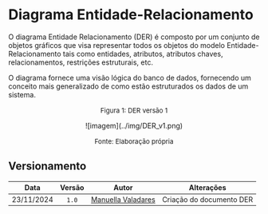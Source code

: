 


# Diagrama Entidade-Relacionamento


O diagrama Entidade Relacionamento (DER) é composto por um conjunto de objetos gráficos que visa representar todos os objetos do modelo Entidade-Relacionamento tais como entidades, atributos, atributos chaves, relacionamentos, restrições estruturais, etc.

O diagrama fornece uma visão lógica do banco de dados, fornecendo um conceito mais generalizado de como estão estruturados os dados de um sistema.



<font size="2"><p style="text-align: center">Figura 1: DER versão 1</p></font>

<center>
    ![imagem](../img/DER_v1.png)
</center>

<font size="2"><p style="text-align: center">Fonte: Elaboração própria</p></font>

## Versionamento

| Data | Versão | Autor | Alterações | 
| :--: | :----: | ----- | ---------- | 
|23/11/2024|  `1.0`   | [Manuella Valadares](https://github.com/manuvaladares)| Criação do documento DER |